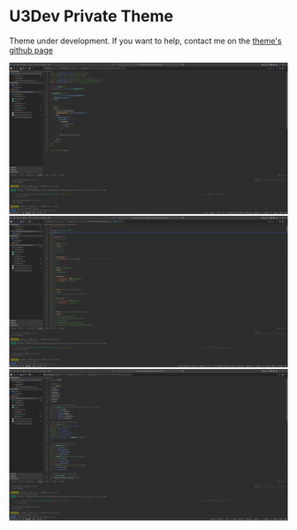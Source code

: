 # U3Dev Private Theme

Theme under development.
If you want to help, contact me on the [theme's github page](https://github.com/lis2612/U3D-themes)

![JS preview](https://raw.githubusercontent.com/lis2612/U3D-themes/master/images/jsx_preview.png)
![JSON preview](https://raw.githubusercontent.com/lis2612/U3D-themes/master/images/json_preview.png)
![Python preview](https://raw.githubusercontent.com/lis2612/U3D-themes/master/images/python_preview.png)
